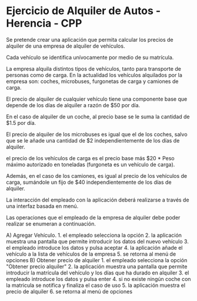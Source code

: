 # Ejercicio de Alquiler de Autos - Herencia - CPP
Se pretende crear una aplicación que permita calcular los precios de alquiler de una empresa de alquiler de vehículos.

Cada vehículo se identifica unívocamente por medio de su matrícula.

La empresa alquila distintos tipos de vehículos, tanto para transporte de personas como de carga. En la actualidad los vehículos alquilados por la empresa son: coches, microbuses, furgonetas de carga y camiones de carga.

El precio de alquiler de cualquier vehículo tiene una componente base que depende de los días de alquiler a razón de $50 por día. 

En el caso de alquiler de un coche, al precio base se le suma la cantidad de $1.5 por día.

El precio de alquiler de los microbuses es igual que el de los coches, salvo que se le añade una cantidad de $2 independientemente de los días de alquiler.

el precio de los vehículos de carga es el precio base más $20 * Peso máximo autorizado en toneladas (furgoneta es un vehículo de carga).

Además, en el caso de los camiones, es igual al precio de los vehículos de carga, sumándole un fijo de $40 independientemente de los días de alquiler.

La interacción del empleado con la aplicación deberá realizarse a través de una interfaz basada en menú.

Las operaciones que el empleado de la empresa de alquiler debe poder realizar se enumeran a continuación.

A) Agregar Vehículo.
    1. el empleado selecciona la opción
    2. la aplicación muestra una pantalla que permite introducir los datos del nuevo vehículo
    3. el empleado introduce los datos y pulsa aceptar
    4. la aplicación añade el vehículo a la lista de vehículos de la empresa
    5. se retorna al menú de opciones
B) Obtener precio de alquiler
    1. el empleado selecciona la opción "Obtener precio alquiler"
    2. la aplicación muestra una pantalla que permite introducir la matrícula del vehículo y los días que ha durado en alquiler
    3. el empleado introduce los datos y pulsa enter
    4. si no existe ningún coche con la matricula se notifica y finaliza el caso de uso
    5. la aplicación muestra el precio de alquiler
    6. se retorna al menú de opciones



